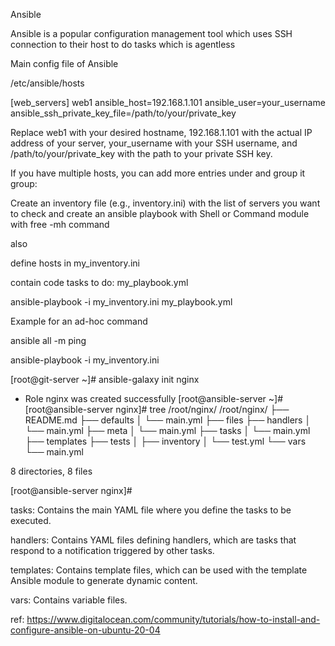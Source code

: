 Ansible


Ansible is a popular configuration management tool which uses SSH connection to their host to do tasks which is agentless

Main config file of Ansible

/etc/ansible/hosts

[web_servers]
web1 ansible_host=192.168.1.101 ansible_user=your_username ansible_ssh_private_key_file=/path/to/your/private_key


Replace web1 with your desired hostname, 192.168.1.101 with the actual IP address of your server, your_username with your SSH username, and /path/to/your/private_key with the path to your private SSH key.

If you have multiple hosts, you can add more entries under and group it group:


Create an inventory file (e.g., inventory.ini) with the list of servers you want to check and create an ansible playbook with  Shell or Command module with free -mh command

also

define  hosts in  my_inventory.ini

contain code tasks to do:  my_playbook.yml


ansible-playbook -i my_inventory.ini my_playbook.yml


Example for an ad-hoc command 

ansible all -m ping

ansible-playbook -i my_inventory.ini 


[root@git-server ~]# ansible-galaxy init nginx
- Role nginx was created successfully
[root@ansible-server ~]# 
[root@ansible-server nginx]# tree /root/nginx/
/root/nginx/
├── README.md
├── defaults
│   └── main.yml
├── files
├── handlers
│   └── main.yml
├── meta
│   └── main.yml
├── tasks
│   └── main.yml
├── templates
├── tests
│   ├── inventory
│   └── test.yml
└── vars
    └── main.yml

8 directories, 8 files

[root@ansible-server nginx]#

tasks: Contains the main YAML file where you define the tasks to be executed.

handlers: Contains YAML files defining handlers, which are tasks that respond to a notification triggered by other tasks.

templates: Contains template files, which can be used with the template Ansible module to generate dynamic content.

vars: Contains variable files.

ref: https://www.digitalocean.com/community/tutorials/how-to-install-and-configure-ansible-on-ubuntu-20-04
